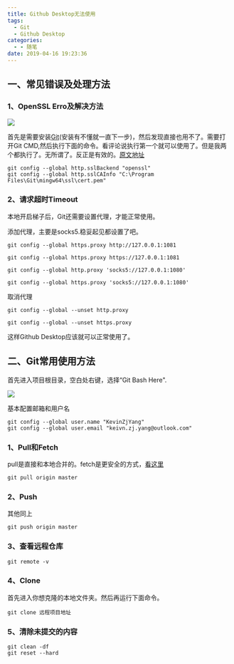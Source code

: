 ```yaml
---
title: Github Desktop无法使用
tags:
  - Git
  - Github Desktop
categories:
  - - 随笔
date: 2019-04-16 19:23:36
---
```


## 一、常见错误及处理方法

### 1、OpenSSL Erro及解决方法

![](https://fc8gla.dm.files.1drv.com/y4mP4gFGYnQZj4U3_29-5-p_ZR41PU0K8F7CGv4NGx5l3sXVqoSXEU1Fp7jeSOvJFmb4R0NYcA_S7emMroUlCQJ1trK0S7OhVX5HZPlywJv3rtwmk3XBZ_cTYj9NnbLsyLX_8mCIXtfJs4OUQaltErAM08lHA4_oJSmk-buvWZJyOlhjCPwE_j6eelL7r-oe8775PlifyTV4q-jJIfsTP4FPg?width=630&height=236&cropmode=none)

首先是需要安装[Git](https://git-scm.com/)(安装有不懂就一直下一步)，然后发现直接也用不了。需要打开Git CMD,然后执行下面的命令。看评论说执行第一个就可以使用了。但是我两个都执行了。无所谓了。反正是有效的。[原文地址](https://stackoverflow.com/questions/49345357/fatal-unable-to-access-https-github-com-xxx-openssl-ssl-connect-ssl-error)

```
git config --global http.sslBackend "openssl"
git config --global http.sslCAInfo "C:\Program Files\Git\mingw64\ssl\cert.pem"
```

### 2、请求超时Timeout

本地开启梯子后，Git还需要设置代理，才能正常使用。

添加代理，主要是socks5.稳妥起见都设置了吧。

```
git config --global https.proxy http://127.0.0.1:1081

git config --global https.proxy https://127.0.0.1:1081

git config --global http.proxy 'socks5://127.0.0.1:1080' 

git config --global https.proxy 'socks5://127.0.0.1:1080'
```

取消代理

```
git config --global --unset http.proxy

git config --global --unset https.proxy
```

这样Github Desktop应该就可以正常使用了。

## 二、Git常用使用方法

首先进入项目根目录，空白处右键，选择“Git Bash Here".

![](https://geting.bn.files.1drv.com/y4mla4pr4_m-TcZwRvpmwyeG9dD1zP0l5JZ_xTV0wvxAUXVJ8JsERFgMGD4bUmsKJB5Cdv2hqz6CH_y1KgL8OQMx3646KRpL3DJgky3wMYebOrAu_Mz5KK7OIUzqGnBLWBeEDZwouhDfI7P3H7AG6EoKFNQuf9mHXgLPwVEs0CfBtyBiiOyUJ4kq0gNlDGfTpFOcJCAawt-MT90G9vxUnKJzw?width=899&height=585&cropmode=none)

基本配置邮箱和用户名

```
git config --global user.name "KevinZjYang"
git config --global user.email "keivn.zj.yang@outlook.com"
```

### 1、Pull和Fetch

pull是直接和本地合并的。fetch是更安全的方式，[看这里](https://www.jianshu.com/p/4c1d3b741b19)

```
git pull origin master
```

### 2、Push

其他同上

```
git push origin master
```

### 3、查看远程仓库

```
git remote -v
```

### 4、Clone

首先进入你想克隆的本地文件夹。然后再运行下面命令。

```
git clone 远程项目地址
```

### 5、清除未提交的内容

```
git clean -df
git reset --hard
```